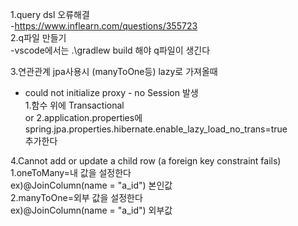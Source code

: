 1.query dsl 오류해결  
-https://www.inflearn.com/questions/355723  
2.q파일 만들기  
-vscode에서는   .\gradlew build 해야 q파일이 생긴다  

3.연관관계 jpa사용시 (manyToOne등)  lazy로 가져올때  
- could not initialize proxy - no Session 발생  
1.함수 위에 Transactional  
or
2.application.properties에spring.jpa.properties.hibernate.enable_lazy_load_no_trans=true  
추가한다   

4.Cannot add or update a child row (a foreign key constraint fails)
1.oneToMany=내 값을 설정한다  
ex)@JoinColumn(name = "a_id")  본인값  
2.manyToOne=외부 값을 설정한다  
ex)@JoinColumn(name = "a_id")  외부값  



